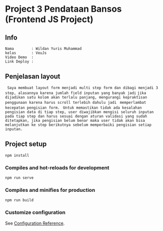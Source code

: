 # Project 3 Pendataan Bansos (Frontend JS Project)

## Info
```
Nama        : Wildan Yuris Muhammad
kelas       : VeuJs
Video Demo  :
Link Deploy :
```
## Penjelasan layout
`
  Saya membuat layout form menjadi multi step form dan dibagi menjadi 3 step, alasannya karena jumlah field inputan yang banyak jadi` 
`jika dijadikan satu kolom akan terlalu panjang, mengurangi kepraktisan penggunaan karena harus scroll terlebih dahulu jadi `
`memperlambat kecepatan pengisian form.` 
` Untuk memastikan tidak ada kesalahan pengisian data di tiap step, user diwajibkan mengisi seluruh inputan pada tiap step dan harus sesuai dengan aturan validasi yang sudah ditetapkan, jika pengisian belum benar maka user tidak akan bisa melanjutkan ke step berikutnya sebelum memperbaiki pengisian setiap inputan.`


## Project setup
```
npm install
```

### Compiles and hot-reloads for development
```
npm run serve
```

### Compiles and minifies for production
```
npm run build
```

### Customize configuration
See [Configuration Reference](https://cli.vuejs.org/config/).
